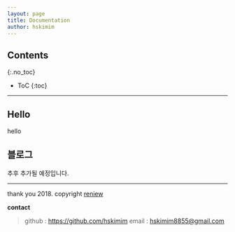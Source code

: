 ```yaml
---
layout: page
title: Documentation
author: hskimim
---
```


## Contents
{:.no_toc}

* ToC
{:toc}

---

## Hello

hello

## 블로그

추후 추가될 예정입니다.

---

thank you
2018. copyright [reniew](https://github.com/hskimim)  

**contact**
> github : https://github.com/hskimim
> email : hskimim8855@gmail.com

